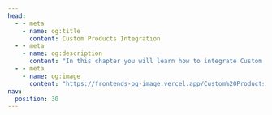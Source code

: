 ```yaml
---
head:
  - - meta
    - name: og:title
      content: Custom Products Integration
  - - meta
    - name: og:description
      content: "In this chapter you will learn how to integrate Custom Products."
  - - meta
    - name: og:image
      content: "https://frontends-og-image.vercel.app/Custom%20Products.png?fontSize=120px"
nav:
  position: 30
---
```


<!-- load: ../../../../../examples/commercial-customized-products/README.md -->
